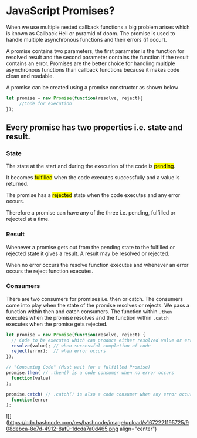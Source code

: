 # JavaScript Promises?

When we use multiple nested callback functions a big problem arises which is known as Callback Hell or pyramid of doom. The promise is used to handle multiple asynchronous functions and their errors (if occur).

A promise contains two parameters, the first parameter is the function for resolved result and the second parameter contains the function if the result contains an error. Promises are the better choice for handling multiple asynchronous functions than callback functions because it makes code clean and readable.

A promise can be created using a promise constructor as shown below

```javascript
let promise = new Promise(function(resolve, reject){
     //Code for execution
});
```

## Every promise has two properties i.e. state and result.

### State

The state at the start and during the execution of the code is <mark>pending</mark>.

It becomes <mark>fulfilled</mark> when the code executes successfully and a value is returned.

The promise has a <mark>rejected</mark> state when the code executes and any error occurs.

Therefore a promise can have any of the three i.e. pending, fulfilled or rejected at a time.

### Result

Whenever a promise gets out from the pending state to the fulfilled or rejected state it gives a result. A result may be resolved or rejected.

When no error occurs the resolve function executes and whenever an error occurs the reject function executes.

### Consumers

There are two consumers for promises i.e. then or catch. The consumers come into play when the state of the promise resolves or rejects. We pass a function within then and catch consumers. The function within `.then` executes when the promise resolves and the function within `.catch` executes when the promise gets rejected.

```javascript
let promise = new Promise(function(resolve, reject) {
  // Code to be executed which can produce either resolved value or error...
  resolve(value); // when successful completion of code
  reject(error);  // when error occurs
});

// "Consuming Code" (Must wait for a fulfilled Promise)
promise.then( // .then() is a code consumer when no error occurs
  function(value)
);

promise.catch( // .catch() is also a code consumer when any error occurs
  function(error
);
```

![](https://cdn.hashnode.com/res/hashnode/image/upload/v1672221195725/908debca-8e7d-4912-8af9-1dcda7a0d465.png align="center")